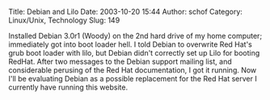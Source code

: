 Title: Debian and Lilo
Date: 2003-10-20 15:44
Author: schof
Category: Linux/Unix, Technology
Slug: 149

Installed Debian 3.0r1 (Woody) on the 2nd hard drive of my home
computer; immediately got into boot loader hell. I told Debian to
overwrite Red Hat's grub boot loader with lilo, but Debian didn't
correctly set up Lilo for booting RedHat. After two messages to the
Debian support mailing list, and considerable perusing of the Red Hat
documentation, I got it running. Now I'll be evaluating Debian as a
possible replacement for the Red Hat server I currently have running
this website.

<div class="blogger-post-footer">

<img alt width="1" height="1"></img>

</div>
